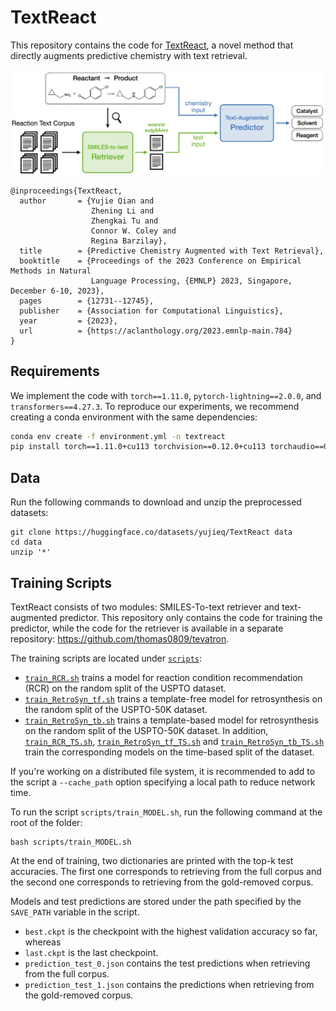 # TextReact

This repository contains the code for [TextReact](https://aclanthology.org/2023.emnlp-main.784/), a novel method that directly augments 
predictive chemistry with text retrieval.

![](assets/textreact.png)

```
@inproceedings{TextReact,
  author       = {Yujie Qian and
                  Zhening Li and
                  Zhengkai Tu and
                  Connor W. Coley and
                  Regina Barzilay},
  title        = {Predictive Chemistry Augmented with Text Retrieval},
  booktitle    = {Proceedings of the 2023 Conference on Empirical Methods in Natural
                  Language Processing, {EMNLP} 2023, Singapore, December 6-10, 2023},
  pages        = {12731--12745},
  publisher    = {Association for Computational Linguistics},
  year         = {2023},
  url          = {https://aclanthology.org/2023.emnlp-main.784}
}
```

## Requirements
We implement the code with `torch==1.11.0`, `pytorch-lightning==2.0.0`, and `transformers==4.27.3`. 
To reproduce our experiments, we recommend creating a conda environment with the same dependencies:
```bash
conda env create -f environment.yml -n textreact
pip install torch==1.11.0+cu113 torchvision==0.12.0+cu113 torchaudio==0.11.0 --extra-index-url https://download.pytorch.org/whl/cu113
```

## Data

Run the following commands to download and unzip the preprocessed datasets:
```
git clone https://huggingface.co/datasets/yujieq/TextReact data
cd data
unzip '*'
```

## Training Scripts

TextReact consists of two modules: SMILES-To-text retriever and 
text-augmented predictor. This repository only contains the code for 
training the predictor, while the code for the retriever is available in
a separate repository: https://github.com/thomas0809/tevatron.

The training scripts are located under [`scripts`](scripts):
* [`train_RCR.sh`](scripts/train_RCR.sh) trains a model for reaction condition recommendation (RCR)
on the random split of the USPTO dataset.
* [`train_RetroSyn_tf.sh`](scripts/train_RetroSyn_tf.sh) trains a template-free model for retrosynthesis
on the random split of the USPTO-50K dataset.
* [`train_RetroSyn_tb.sh`](scripts/train_RetroSyn_tb.sh) trains a template-based model for retrosynthesis
on the random split of the USPTO-50K dataset.
In addition, [`train_RCR_TS.sh`](scripts/train_RCR_TS.sh), [`train_RetroSyn_tf_TS.sh`](scripts/train_RetroSyn_tf_TS.sh)
and [`train_RetroSyn_tb_TS.sh`](scripts/train_RetroSyn_tb_TS.sh) train the corresponding models
on the time-based split of the dataset.

If you're working on a distributed file system, it is recommended to
add to the script a `--cache_path` option specifying a local path to reduce network time.

To run the script `scripts/train_MODEL.sh`, run the following command at the root of the folder:
```
bash scripts/train_MODEL.sh
```

At the end of training, two dictionaries are printed with the top-k test accuracies.
The first one corresponds to retrieving from the full corpus
and the second one corresponds to retrieving from the gold-removed corpus.

Models and test predictions are stored under the path specified by the `SAVE_PATH` variable in the script.
* `best.ckpt` is the checkpoint with the highest validation accuracy so far, whereas
* `last.ckpt` is the last checkpoint.
* `prediction_test_0.json` contains the test predictions when retrieving from the full corpus.
* `prediction_test_1.json` contains the predictions when retrieving from the gold-removed corpus.
